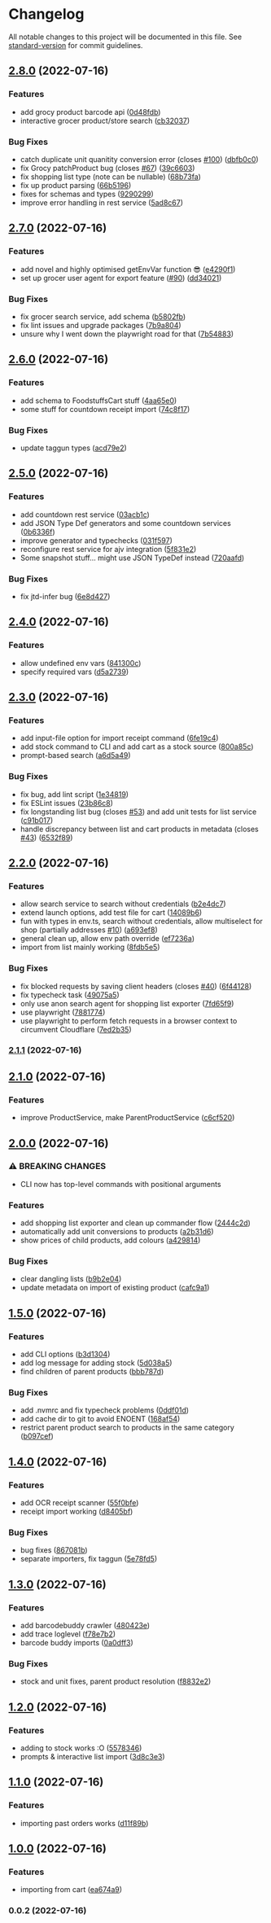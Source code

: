 # Changelog

All notable changes to this project will be documented in this file. See [standard-version](https://github.com/conventional-changelog/standard-version) for commit guidelines.

## [2.8.0](https://github.com/finn-wa/grocy-trolley/compare/v2.7.0...v2.8.0) (2022-07-16)

### Features

- add grocy product barcode api ([0d48fdb](https://github.com/finn-wa/grocy-trolley/commit/0d48fdb843708bd8107f826d4b8ba8e15e3f0cfe))
- interactive grocer product/store search ([cb32037](https://github.com/finn-wa/grocy-trolley/commit/cb32037cbba0c1a329433ca1833d851dbb6060bf))

### Bug Fixes

- catch duplicate unit quanitity conversion error (closes [#100](https://github.com/finn-wa/grocy-trolley/issues/100)) ([dbfb0c0](https://github.com/finn-wa/grocy-trolley/commit/dbfb0c088d237d94069bdeed3a0b037235fbdd56))
- fix Grocy patchProduct bug (closes [#67](https://github.com/finn-wa/grocy-trolley/issues/67)) ([39c6603](https://github.com/finn-wa/grocy-trolley/commit/39c6603618fc7f6ce349194ed8080659b94cf893))
- fix shopping list type (note can be nullable) ([68b73fa](https://github.com/finn-wa/grocy-trolley/commit/68b73fac514a573a7efa514ae984e0c64e3de8d6))
- fix up product parsing ([66b5196](https://github.com/finn-wa/grocy-trolley/commit/66b5196b050b3ec6f4e5f2054ede2a09b3d79297))
- fixes for schemas and types ([9290299](https://github.com/finn-wa/grocy-trolley/commit/92902994e66e8693035bd033387fda2ccc354f80))
- improve error handling in rest service ([5ad8c67](https://github.com/finn-wa/grocy-trolley/commit/5ad8c67d33007c21b548578a230422a66ed5671b))

## [2.7.0](https://github.com/finn-wa/grocy-trolley/compare/v2.6.0...v2.7.0) (2022-07-16)

### Features

- add novel and highly optimised getEnvVar function 😎 ([e4290f1](https://github.com/finn-wa/grocy-trolley/commit/e4290f107757808906636b01cc8e9bf388e8870d))
- set up grocer user agent for export feature ([#90](https://github.com/finn-wa/grocy-trolley/issues/90)) ([dd34021](https://github.com/finn-wa/grocy-trolley/commit/dd34021e35b160ddffda44fdeae7371025974bea))

### Bug Fixes

- fix grocer search service, add schema ([b5802fb](https://github.com/finn-wa/grocy-trolley/commit/b5802fba74911d077370fb0ed64c785f7ef506b7))
- fix lint issues and upgrade packages ([7b9a804](https://github.com/finn-wa/grocy-trolley/commit/7b9a80469b07a939c2687ad2115aaeb537ac8935))
- unsure why I went down the playwright road for that ([7b54883](https://github.com/finn-wa/grocy-trolley/commit/7b54883732ec78ad3d49f2401d2a70a03ae73870))

## [2.6.0](https://github.com/finn-wa/grocy-trolley/compare/v2.5.0...v2.6.0) (2022-07-16)

### Features

- add schema to FoodstuffsCart stuff ([4aa65e0](https://github.com/finn-wa/grocy-trolley/commit/4aa65e0b20a942d75829d6b73e553c2e78d76602))
- some stuff for countdown receipt import ([74c8f17](https://github.com/finn-wa/grocy-trolley/commit/74c8f17290bb2d660eeade213513490f103944aa))

### Bug Fixes

- update taggun types ([acd79e2](https://github.com/finn-wa/grocy-trolley/commit/acd79e2e6beb0aba1ecc70ccba7ac1f1c7185563))

## [2.5.0](https://github.com/finn-wa/grocy-trolley/compare/v2.4.0...v2.5.0) (2022-07-16)

### Features

- add countdown rest service ([03acb1c](https://github.com/finn-wa/grocy-trolley/commit/03acb1c8f65ad0d3ab6090205dd5c4a48a1004c5))
- add JSON Type Def generators and some countdown services ([0b6336f](https://github.com/finn-wa/grocy-trolley/commit/0b6336fa03f9c45bedc8093a722da37970006c18))
- improve generator and typechecks ([031f597](https://github.com/finn-wa/grocy-trolley/commit/031f597dafc82886c4c4b1da6ecb6ecd57fc7085))
- reconfigure rest service for ajv integration ([5f831e2](https://github.com/finn-wa/grocy-trolley/commit/5f831e2a72a68482b6d69274c9db73680d55be7e))
- Some snapshot stuff... might use JSON TypeDef instead ([720aafd](https://github.com/finn-wa/grocy-trolley/commit/720aafd7630e5c2aaa6d04f98a01d3260085cbe2))

### Bug Fixes

- fix jtd-infer bug ([6e8d427](https://github.com/finn-wa/grocy-trolley/commit/6e8d4270baee5cc48410e7751d638f66257f0061))

## [2.4.0](https://github.com/finn-wa/grocy-trolley/compare/v2.3.0...v2.4.0) (2022-07-16)

### Features

- allow undefined env vars ([841300c](https://github.com/finn-wa/grocy-trolley/commit/841300cfdfc5a4beda7301c523080b3b86b23714))
- specify required vars ([d5a2739](https://github.com/finn-wa/grocy-trolley/commit/d5a2739add20d0372f66afe6288642eb84b64d1d))

## [2.3.0](https://github.com/finn-wa/grocy-trolley/compare/v2.2.0...v2.3.0) (2022-07-16)

### Features

- add input-file option for import receipt command ([6fe19c4](https://github.com/finn-wa/grocy-trolley/commit/6fe19c45fad18eb14c45b50d36388c6ce318746d))
- add stock command to CLI and add cart as a stock source ([800a85c](https://github.com/finn-wa/grocy-trolley/commit/800a85c2529f1e8c864e2aea0daebbfb6fac9e2a))
- prompt-based search ([a6d5a49](https://github.com/finn-wa/grocy-trolley/commit/a6d5a49dfd7b605a2450cf35184c78c2889f2fe1))

### Bug Fixes

- fix bug, add lint script ([1e34819](https://github.com/finn-wa/grocy-trolley/commit/1e34819fc76caea9d53221dd040cf9cb07b2ab62))
- fix ESLint issues ([23b86c8](https://github.com/finn-wa/grocy-trolley/commit/23b86c81b1a67093e8012f1aa94abe458c8402c1))
- fix longstanding list bug (closes [#53](https://github.com/finn-wa/grocy-trolley/issues/53)) and add unit tests for list service ([c91b017](https://github.com/finn-wa/grocy-trolley/commit/c91b01706dba8bf90e36b1dfa5e130527e1a2ac8))
- handle discrepancy between list and cart products in metadata (closes [#43](https://github.com/finn-wa/grocy-trolley/issues/43)) ([6532f89](https://github.com/finn-wa/grocy-trolley/commit/6532f896729178eea950b872789561829ef11eac))

## [2.2.0](https://github.com/finn-wa/grocy-trolley/compare/v2.1.1...v2.2.0) (2022-07-16)

### Features

- allow search service to search without credentials ([b2e4dc7](https://github.com/finn-wa/grocy-trolley/commit/b2e4dc75b893e52aaae12833576f07d7bf0590bf))
- extend launch options, add test file for cart ([14089b6](https://github.com/finn-wa/grocy-trolley/commit/14089b652d0218cccb3bbf1ed58061bc92871475))
- fun with types in env.ts, search without credentials, allow multiselect for shop (partially addresses [#10](https://github.com/finn-wa/grocy-trolley/issues/10)) ([a693ef8](https://github.com/finn-wa/grocy-trolley/commit/a693ef8f46f8fc766004b038be8956b7d0acfbfd))
- general clean up, allow env path override ([ef7236a](https://github.com/finn-wa/grocy-trolley/commit/ef7236a7f1fe64b31402596fa77d737670156da1))
- import from list mainly working ([8fdb5e5](https://github.com/finn-wa/grocy-trolley/commit/8fdb5e52d7ba369739f5f765ebab9a50790eaf2a))

### Bug Fixes

- fix blocked requests by saving client headers (closes [#40](https://github.com/finn-wa/grocy-trolley/issues/40)) ([6f44128](https://github.com/finn-wa/grocy-trolley/commit/6f4412861fd0265cf467371e9fc53dcba64a9dbe))
- fix typecheck task ([49075a5](https://github.com/finn-wa/grocy-trolley/commit/49075a53319762f902c45bb3664b445009d5bc06))
- only use anon search agent for shopping list exporter ([7fd65f9](https://github.com/finn-wa/grocy-trolley/commit/7fd65f98acbfaf917088c902aa2f1bcd3a597d7d))
- use playwright ([7881774](https://github.com/finn-wa/grocy-trolley/commit/7881774d10c142a4de1e1f68960dd01a8ff423e3))
- use playwright to perform fetch requests in a browser context to circumvent Cloudflare ([7ed2b35](https://github.com/finn-wa/grocy-trolley/commit/7ed2b3567a2efafed2ea9e5281f68821d5cb0d54))

### [2.1.1](https://github.com/finn-wa/grocy-trolley/compare/v2.1.0...v2.1.1) (2022-07-16)

## [2.1.0](https://github.com/finn-wa/grocy-trolley/compare/v2.0.0...v2.1.0) (2022-07-16)

### Features

- improve ProductService, make ParentProductService ([c6cf520](https://github.com/finn-wa/grocy-trolley/commit/c6cf520626a56717dbce36de18316865ef409564))

## [2.0.0](https://github.com/finn-wa/grocy-trolley/compare/v1.5.0...v2.0.0) (2022-07-16)

### ⚠ BREAKING CHANGES

- CLI now has top-level commands with positional arguments

### Features

- add shopping list exporter and clean up commander flow ([2444c2d](https://github.com/finn-wa/grocy-trolley/commit/2444c2d853f288d847cf12c801d828f1b5827a55))
- automatically add unit conversions to products ([a2b31d6](https://github.com/finn-wa/grocy-trolley/commit/a2b31d6cd931533e85ae9a6baf83348b536aeb4c))
- show prices of child products, add colours ([a429814](https://github.com/finn-wa/grocy-trolley/commit/a429814891d81a92becd123af60406faf04feffc))

### Bug Fixes

- clear dangling lists ([b9b2e04](https://github.com/finn-wa/grocy-trolley/commit/b9b2e040b40dc8ca1e9a21c0229ffe92cdf7ecbd))
- update metadata on import of existing product ([cafc9a1](https://github.com/finn-wa/grocy-trolley/commit/cafc9a1fdb8c4848ec7807738b13a08db2b54d1b))

## [1.5.0](https://github.com/finn-wa/grocy-trolley/compare/v1.4.0...v1.5.0) (2022-07-16)

### Features

- add CLI options ([b3d1304](https://github.com/finn-wa/grocy-trolley/commit/b3d130465e9eec4f289f1395f93a86312314ce43))
- add log message for adding stock ([5d038a5](https://github.com/finn-wa/grocy-trolley/commit/5d038a5f199eae16fed36de9a743ed5fec353ab2))
- find children of parent products ([bbb787d](https://github.com/finn-wa/grocy-trolley/commit/bbb787d1c536fe7d1c7f8dd70406308cdf068976))

### Bug Fixes

- add .nvmrc and fix typecheck problems ([0ddf01d](https://github.com/finn-wa/grocy-trolley/commit/0ddf01d507ba37c41f943bccf890e1b668cc2df6))
- add cache dir to git to avoid ENOENT ([168af54](https://github.com/finn-wa/grocy-trolley/commit/168af54f2ab3486c1f44600b604eff4b22b39a62))
- restrict parent product search to products in the same category ([b097cef](https://github.com/finn-wa/grocy-trolley/commit/b097cefd020fb4125940eda15731ccf22dd03436))

## [1.4.0](https://github.com/finn-wa/grocy-trolley/compare/v1.3.0...v1.4.0) (2022-07-16)

### Features

- add OCR receipt scanner ([55f0bfe](https://github.com/finn-wa/grocy-trolley/commit/55f0bfe4628bfa2b4241323aab09f39e444acfed))
- receipt import working ([d8405bf](https://github.com/finn-wa/grocy-trolley/commit/d8405bff9479258f069726b65fb15babb323bcba))

### Bug Fixes

- bug fixes ([867081b](https://github.com/finn-wa/grocy-trolley/commit/867081b0dc474d8d7e14e83b4908912c1bb9002f))
- separate importers, fix taggun ([5e78fd5](https://github.com/finn-wa/grocy-trolley/commit/5e78fd5a3246dd4fd0f877c81ca40eebc46a925d))

## [1.3.0](https://github.com/finn-wa/grocy-trolley/compare/v1.2.0...v1.3.0) (2022-07-16)

### Features

- add barcodebuddy crawler ([480423e](https://github.com/finn-wa/grocy-trolley/commit/480423ee3daf91eef8dec0ad7dd4f7b2f2fedd59))
- add trace loglevel ([f78e7b2](https://github.com/finn-wa/grocy-trolley/commit/f78e7b2f924210ccd2c34d79fa8ac36cb566227a))
- barcode buddy imports ([0a0dff3](https://github.com/finn-wa/grocy-trolley/commit/0a0dff3c9c5e64174c7ddd7883f337828fb42902))

### Bug Fixes

- stock and unit fixes, parent product resolution ([f8832e2](https://github.com/finn-wa/grocy-trolley/commit/f8832e2132998a9b479d65dd09be18088cf75127))

## [1.2.0](https://github.com/finn-wa/grocy-trolley/compare/v1.1.0...v1.2.0) (2022-07-16)

### Features

- adding to stock works :O ([5578346](https://github.com/finn-wa/grocy-trolley/commit/55783463aaa1871043b152dddffa82ee73735e53))
- prompts & interactive list import ([3d8c3e3](https://github.com/finn-wa/grocy-trolley/commit/3d8c3e3a1ded6ac5e26780eceb7de7faef52c3d4))

## [1.1.0](https://github.com/finn-wa/grocy-trolley/compare/v1.0.0...v1.1.0) (2022-07-16)

### Features

- importing past orders works ([d11f89b](https://github.com/finn-wa/grocy-trolley/commit/d11f89ba7a63947916af7c62692d9085f3c79d34))

## [1.0.0](https://github.com/finn-wa/grocy-trolley/compare/v0.0.2...v1.0.0) (2022-07-16)

### Features

- importing from cart ([ea674a9](https://github.com/finn-wa/grocy-trolley/commit/ea674a9a8256f9a162fe48463ef88572c21223ba))

### 0.0.2 (2022-07-16)
